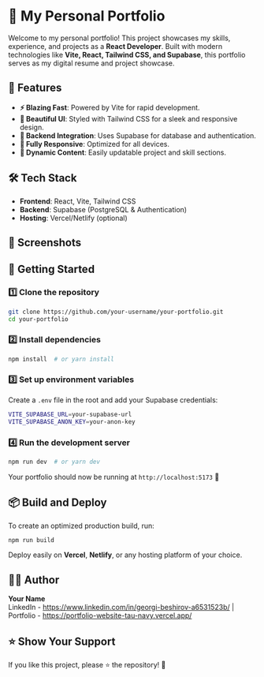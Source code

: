 # 🚀 My Personal Portfolio

Welcome to my personal portfolio! This project showcases my skills, experience, and projects as a **React Developer**. Built with modern technologies like **Vite, React, Tailwind CSS, and Supabase**, this portfolio serves as my digital resume and project showcase.

## 🌟 Features

- **⚡ Blazing Fast**: Powered by Vite for rapid development.
- **🎨 Beautiful UI**: Styled with Tailwind CSS for a sleek and responsive design.
- **🔗 Backend Integration**: Uses Supabase for database and authentication.
- **📱 Fully Responsive**: Optimized for all devices.
- **📜 Dynamic Content**: Easily updatable project and skill sections.

## 🛠️ Tech Stack

- **Frontend**: React, Vite, Tailwind CSS
- **Backend**: Supabase (PostgreSQL & Authentication)
- **Hosting**: Vercel/Netlify (optional)

## 📸 Screenshots



## 🚀 Getting Started

### 1️⃣ Clone the repository

```sh
git clone https://github.com/your-username/your-portfolio.git
cd your-portfolio
```

### 2️⃣ Install dependencies

```sh
npm install  # or yarn install
```

### 3️⃣ Set up environment variables

Create a `.env` file in the root and add your Supabase credentials:

```sh
VITE_SUPABASE_URL=your-supabase-url
VITE_SUPABASE_ANON_KEY=your-anon-key
```

### 4️⃣ Run the development server

```sh
npm run dev  # or yarn dev
```

Your portfolio should now be running at `http://localhost:5173` 🚀

## 📦 Build and Deploy

To create an optimized production build, run:

```sh
npm run build
```

Deploy easily on **Vercel**, **Netlify**, or any hosting platform of your choice.

## 👨‍💻 Author

**Your Name**\
LinkedIn - https://www.linkedin.com/in/georgi-beshirov-a6531523b/ | Portfolio - https://portfolio-website-tau-navy.vercel.app/

## ⭐ Show Your Support

If you like this project, please ⭐ the repository! 🚀
